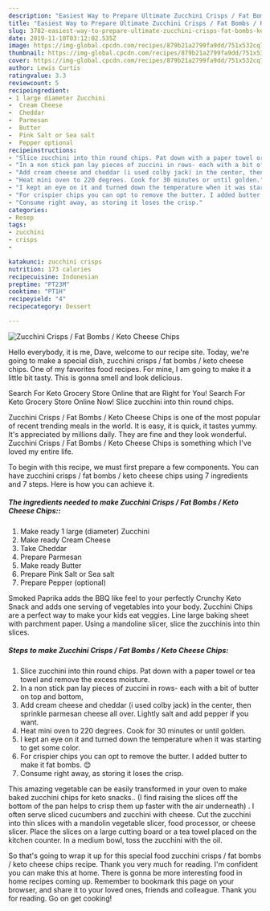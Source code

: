 ```yaml
---
description: "Easiest Way to Prepare Ultimate Zucchini Crisps / Fat Bombs / Keto Cheese Chips"
title: "Easiest Way to Prepare Ultimate Zucchini Crisps / Fat Bombs / Keto Cheese Chips"
slug: 3782-easiest-way-to-prepare-ultimate-zucchini-crisps-fat-bombs-keto-cheese-chips
date: 2019-11-10T03:12:02.535Z
image: https://img-global.cpcdn.com/recipes/879b21a2799fa9dd/751x532cq70/zucchini-crisps-fat-bombs-keto-cheese-chips-recipe-main-photo.jpg
thumbnail: https://img-global.cpcdn.com/recipes/879b21a2799fa9dd/751x532cq70/zucchini-crisps-fat-bombs-keto-cheese-chips-recipe-main-photo.jpg
cover: https://img-global.cpcdn.com/recipes/879b21a2799fa9dd/751x532cq70/zucchini-crisps-fat-bombs-keto-cheese-chips-recipe-main-photo.jpg
author: Lewis Curtis
ratingvalue: 3.3
reviewcount: 5
recipeingredient:
- 1 large diameter Zucchini
-  Cream Cheese
-  Cheddar
-  Parmesan
-  Butter
-  Pink Salt or Sea salt
-  Pepper optional
recipeinstructions:
- "Slice zucchini into thin round chips. Pat down with a paper towel or tea towel and remove the excess moisture."
- "In a non stick pan lay pieces of zuccini in rows- each with a bit of butter on top and bottom,"
- "Add cream cheese and cheddar (i used colby jack) in the center, then sprinkle parmesan cheese all over. Lightly salt and add pepper if you want."
- "Heat mini oven to 220 degrees. Cook for 30 minutes or until golden."
- "I kept an eye on it and turned down the temperature when it was starting to get some color."
- "For crispier chips you can opt to remove the butter. I added butter to make it fat bombs. 😊"
- "Consume right away, as storing it loses the crisp."
categories:
- Resep
tags:
- zucchini
- crisps
- 

katakunci: zucchini crisps 
nutrition: 173 calories
recipecuisine: Indonesian
preptime: "PT23M"
cooktime: "PT1H"
recipeyield: "4"
recipecategory: Dessert

---
```



![Zucchini Crisps / Fat Bombs / Keto Cheese Chips](https://img-global.cpcdn.com/recipes/879b21a2799fa9dd/751x532cq70/zucchini-crisps-fat-bombs-keto-cheese-chips-recipe-main-photo.jpg)

Hello everybody, it is me, Dave, welcome to our recipe site. Today, we're going to make a special dish, zucchini crisps / fat bombs / keto cheese chips. One of my favorites food recipes. For mine, I am going to make it a little bit tasty. This is gonna smell and look delicious.

Search For Keto Grocery Store Online that are Right for You! Search For Keto Grocery Store Online Now! Slice zucchini into thin round chips.

Zucchini Crisps / Fat Bombs / Keto Cheese Chips is one of the most popular of recent trending meals in the world. It is easy, it is quick, it tastes yummy. It's appreciated by millions daily. They are fine and they look wonderful. Zucchini Crisps / Fat Bombs / Keto Cheese Chips is something which I've loved my entire life.


To begin with this recipe, we must first prepare a few components. You can have zucchini crisps / fat bombs / keto cheese chips using 7 ingredients and 7 steps. Here is how you can achieve it.

##### The ingredients needed to make Zucchini Crisps / Fat Bombs / Keto Cheese Chips::

1. Make ready 1 large (diameter) Zucchini
1. Make ready  Cream Cheese
1. Take  Cheddar
1. Prepare  Parmesan
1. Make ready  Butter
1. Prepare  Pink Salt or Sea salt
1. Prepare  Pepper (optional)


Smoked Paprika adds the BBQ like feel to your perfectly Crunchy Keto Snack and adds one serving of vegetables into your body. Zucchini Chips are a perfect way to make your kids eat veggies. Line large baking sheet with parchment paper. Using a mandoline slicer, slice the zucchinis into thin slices. 

##### Steps to make Zucchini Crisps / Fat Bombs / Keto Cheese Chips:

1. Slice zucchini into thin round chips. Pat down with a paper towel or tea towel and remove the excess moisture.
1. In a non stick pan lay pieces of zuccini in rows- each with a bit of butter on top and bottom,
1. Add cream cheese and cheddar (i used colby jack) in the center, then sprinkle parmesan cheese all over. Lightly salt and add pepper if you want.
1. Heat mini oven to 220 degrees. Cook for 30 minutes or until golden.
1. I kept an eye on it and turned down the temperature when it was starting to get some color.
1. For crispier chips you can opt to remove the butter. I added butter to make it fat bombs. 😊
1. Consume right away, as storing it loses the crisp.


This amazing vegetable can be easily transformed in your oven to make baked zucchini chips for keto snacks.. (I find raising the slices off the bottom of the pan helps to crisp them up faster with the air underneath) . I often serve sliced cucumbers and zucchini with cheese. Cut the zucchini into thin slices with a mandolin vegetable slicer, food processor, or cheese slicer. Place the slices on a large cutting board or a tea towel placed on the kitchen counter. In a medium bowl, toss the zucchini with the oil. 

So that's going to wrap it up for this special food zucchini crisps / fat bombs / keto cheese chips recipe. Thank you very much for reading. I'm confident you can make this at home. There is gonna be more interesting food in home recipes coming up. Remember to bookmark this page on your browser, and share it to your loved ones, friends and colleague. Thank you for reading. Go on get cooking!
